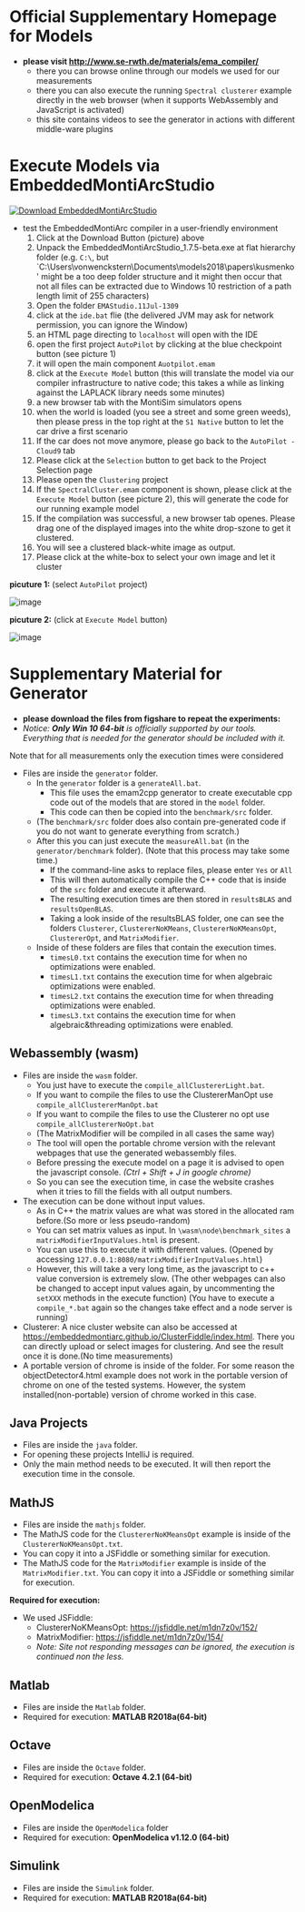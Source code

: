 # Official Supplementary Homepage for Models

* **please visit http://www.se-rwth.de/materials/ema_compiler/**
    * there you can browse online through our models we used for our measurements
    * there you can also execute the running `Spectral clusterer` example directly in the web browser (when it supports WebAssembly and JavaScript is activated)
    * this site contains videos to see the generator in actions with different middle-ware plugins
    
# Execute Models via EmbeddedMontiArcStudio

[![Download EmbeddedMontiArcStudio](https://raw.githubusercontent.com/modelsconf2018/artifact-evaluation/master/kusmenko/DownloadTool.PNG)](http://www.se-rwth.de/materials/embeddedmontiarc/EmbeddedMontiArcStudio_1.7.5-beta.exe)

* test the EmbeddedMontiArc compiler in a user-friendly environment
    1. Click at the Download Button (picture) above
    2. Unpack the EmbeddedMontiArcStudio_1.7.5-beta.exe at flat hierarchy folder (e.g. `C:\`, but `C:\Users\vonwenckstern\Documents\models2018\papers\kusmenko\' might be a too deep folder structure and it might then occur that not all files can be extracted due to Windows 10 restriction of a path length limit of 255 characters)
    3. Open the folder `EMAStudio.11Jul-1309`
    4. click at the `ide.bat` flie (the delivered JVM may ask for network permission, you can ignore the Window)
    5. an HTML page directing to `localhost` will open with the IDE
    6. open the first project `AutoPilot` by clicking at the blue checkpoint button (see picture 1)
    7. it will open the main component `Auotpilot.emam`
    8. click at the `Execute Model` button (this will translate the model via our compiler infrastructure to native code; this takes a while as linking against the LAPLACK library needs some minutes)
    9. a new browser tab with the MontiSim simulators opens
    10. when the world is loaded (you see a street and some green weeds), then please press in the top right at the `S1 Native` button to let the car drive a first scenario
    11. If the car does not move anymore, please go back to the `AutoPilot - Cloud9` tab
    12. Please click at the `Selection` button to get back to the Project Selection page
    13. Please open the `Clustering` project
    14. If the `SpectralCluster.emam` component is shown, please click at the `Execute Model` button (see picture 2), this will generate the code for our running example model
    15. If the compilation was successful, a new browser tab openes. Please drag one of the displayed images into the white drop-szone to get it clustered.
    16. You will see a clustered black-white image as output.
    17. Please click at the white-box to select your own image and let it cluster

**picuture 1:** (select `AutoPilot` project)

![image](https://user-images.githubusercontent.com/30497492/42580031-ddb89950-8529-11e8-8181-e11eb8e8935a.png)


**picuture 2:** (click at `Execute Model` button)

![image](https://user-images.githubusercontent.com/30497492/42580186-49f4db24-852a-11e8-823d-201cbd6be1d4.png)

# Supplementary Material for Generator

* **please download the files from figshare to repeat the experiments:**
* *Notice: **Only Win 10 64-bit** is officially supported by our tools. Everything that is needed for the generator should be included with it.*

Note that for all measurements only the execution times were considered

* Files are inside the `generator` folder.
    * In the `generator` folder is a `generateAll.bat`. 
        * This file uses the emam2cpp generator to create executable cpp code out of the models that are stored in the `model` folder. 
        * This code can then be copied into the `benchmark/src` folder.
    * (The `benchmark/src` folder does also contain pre-generated code if you do not want to generate everything from scratch.)
    * After this you can just execute the `measureAll.bat` (in the `generator/benchmark` folder). (Note that this process may take some time.)
        * If the command-line asks to replace files, please enter `Yes` or `All`
        * This will then automatically compile the C++ code that is inside of the `src` folder and execute it afterward.
        * The resulting execution times are then stored in `resultsBLAS` and `resultsOpenBLAS`.
        * Taking a look inside of the resultsBLAS folder, one can see the folders `Clusterer`, `ClustererNoKMeans`, `ClustererNoKMeansOpt`, `ClustererOpt`, and `MatrixModifier`. 
    * Inside of these folders are files that contain the execution times.
        * `timesL0.txt` contains the execution time for when no optimizations were enabled.
        * `timesL1.txt` contains the execution time for when algebraic optimizations were enabled.
        * `timesL2.txt` contains the execution time for when threading optimizations were enabled.
        * `timesL3.txt` contains the execution time for when algebraic&threading optimizations were enabled.

## Webassembly (wasm)

* Files are inside the `wasm` folder.
   * You just have to execute the `compile_allClustererLight.bat`. 
   * If you want to compile the files to use the ClustererManOpt use `compile_allClustererManOpt.bat`
   * If you want to compile the files to use the Clusterer no opt use `compile_allClustererNoOpt.bat`
   * (The MatrixModifier will be compiled in all cases the same way)
   * The tool will open the portable chrome version with the relevant webpages that use the generated webassembly files.
   * Before pressing the execute model on a page it is advised to open the javascript console. *(Ctrl + Shift + J in google chrome)*
   * So you can see the execution time, in case the website crashes when it tries to fill the fields with all output numbers.
* The execution can be done without input values.
   * As in C++ the matrix values are what was stored in the allocated ram before.(So more or less pseudo-random)
   * You can set matrix values as input. In `\wasm\node\benchmark_sites` a `matrixModifierInputValues.html` is present. 
   * You can use this to execute it with different values. (Opened by accessing `127.0.0.1:8080/matrixModifierInputValues.html`)
   * However, this will take a very long time, as the javascript to c++ value conversion is extremely slow. (The other webpages can also be changed to accept input values again, by uncommenting the `setXXX` methods in the execute function) (You have to execute a `compile_*.bat` again so the changes take effect and a node server is running)
* Clusterer: A nice cluster website can also be accessed at https://embeddedmontiarc.github.io/ClusterFiddle/index.html.
There you can directly upload or select images for clustering. And see the result once it is done.(No time measurements)
* A portable version of chrome is inside of the folder. For some reason the objectDetector4.html example does not work 
in the portable version of chrome on one of the tested systems. However, the system installed(non-portable) version of chrome worked in this case.


## Java Projects

* Files are inside the `java` folder.
* For opening these projects IntelliJ is required.
* Only the main method needs to be executed. It will then report the execution time in the console.

## MathJS 

* Files are inside the `mathjs` folder.
* The MathJS code for the `ClustererNoKMeansOpt` example is inside of the `ClustererNoKMeansOpt.txt`. 
* You can copy it into a JSFiddle or something similar for execution.
* The MathJS code for the `MatrixModifier` example is inside of the `MatrixModifier.txt`. You can copy it into a JSFiddle or something similar for execution.

**Required for execution:**
* We used JSFiddle: 
   * ClustererNoKMeansOpt: https://jsfiddle.net/m1dn7z0v/152/
   * MatrixModifier: https://jsfiddle.net/m1dn7z0v/154/
   * *Note: Site not responding messages can be ignored, the execution is continued non the less.*

## Matlab

* Files are inside the `Matlab` folder.
* Required for execution: **MATLAB R2018a(64-bit)**

## Octave

* Files are inside the `Octave` folder.
* Required for execution: **Octave 4.2.1 (64-bit)**

## OpenModelica

* Files are inside the `OpenModelica` folder
* Required for execution: **OpenModelica v1.12.0 (64-bit)**

## Simulink

* Files are inside the `Simulink` folder.
* Required for execution: **MATLAB R2018a(64-bit)**
